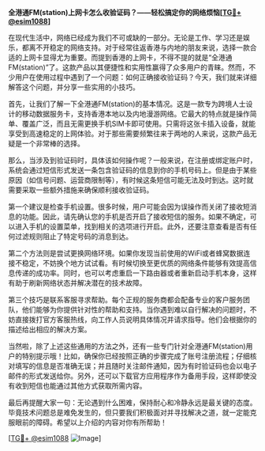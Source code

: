 **全港通FM(station)上网卡怎么收验证码？——轻松搞定你的网络烦恼[[TG💪+ @esim1088](https://t.me/s/esim1088)]**

在现代生活中，网络已经成为我们不可或缺的一部分。无论是工作、学习还是娱乐，都离不开稳定的网络支持。对于经常往返香港与内地的朋友来说，选择一款合适的上网卡显得尤为重要。而提到香港的上网卡，不得不提的就是“全港通FM(station)”了。这款产品以其便捷性和实用性赢得了众多用户的青睐。然而，不少用户在使用过程中遇到了一个问题：如何正确接收验证码？今天，我们就来详细解答这个问题，并分享一些实用的小技巧。

首先，让我们了解一下全港通FM(station)的基本情况。这是一款专为跨境人士设计的移动数据服务卡，支持香港本地以及内地漫游网络。它最大的特点就是操作简单、覆盖广泛，而且无需更换手机SIM卡即可使用。只需将这张卡插入设备，就能享受到高速稳定的上网体验。对于那些需要频繁往来于两地的人来说，这款产品无疑是一个非常棒的选择。

那么，当涉及到验证码时，具体该如何操作呢？一般来说，在注册或绑定账户时，系统会通过短信形式发送一条包含验证码的信息到你的手机号码上。但是由于某些原因（如信号问题、运营商限制等），有时候这条短信可能无法及时到达。这时就需要采取一些额外措施来确保顺利接收验证码。

第一个建议是检查手机设置。很多时候，用户可能会因为误操作而关闭了接收短消息的功能。因此，请先确认您的手机是否开启了接收短信的服务。如果不确定，可以进入手机的设置菜单，找到相关的选项进行开启。此外，还要注意查看是否有任何过滤规则阻止了特定号码的消息到达。

第二个方法则是尝试更换网络环境。如果你发现当前使用的WiFi或者蜂窝数据连接不稳定，不妨换个地方试试看。有时候切换至更优质的网络条件能够有效提高信息传递的成功率。同时，也可以考虑重启一下路由器或者重新启动手机本身，这样有助于刷新网络状态并解决潜在的技术故障。

第三个技巧是联系客服寻求帮助。每个正规的服务商都会配备专业的客户服务团队，他们能够为你提供针对性的帮助和支持。当你遇到难以自行解决的问题时，不妨直接拨打官方客服热线，向工作人员说明具体情况并请求指导。他们会根据你的描述给出相应的解决方案。

当然啦，除了上述这些通用的方法之外，还有一些专门针对全港通FM(station)用户的特别提示哦！比如，确保你已经按照正确的步骤完成了账号注册流程；仔细核对填写的信息是否准确无误；并且随时关注邮件通知，因为有时验证码也会以电子邮件的形式发送给你。另外，还可以下载官方应用程序作为备用手段，这样即使没有收到短信也能通过其他方式获取所需内容。

最后再提醒大家一句：无论遇到什么困难，保持耐心和冷静永远是最关键的态度。毕竟技术问题总是难免发生的，但只要我们积极面对并寻找解决之道，就一定能克服眼前的障碍。希望以上介绍的内容对你有所帮助！

[[TG💪+ @esim1088](https://t.me/s/esim1088) ![Image](https://i.postimg.cc/4NQfJmqS/Snipaste-2025-05-13-00-14-12.png)]